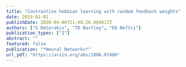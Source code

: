 ```yaml
---
title: "Contrastive hebbian learning with random feedback weights"
date: 2019-01-01
publishDate: 2020-04-06T21:48:26.084617Z
authors: ["G Detorakis", "TD Bartley", "EO Neftci"]
publication_types: ["2"]
abstract: ""
featured: false
publication: "*Neural Networks*"
url_pdf: "https://arxiv.org/abs/1806.07406"
---
```



